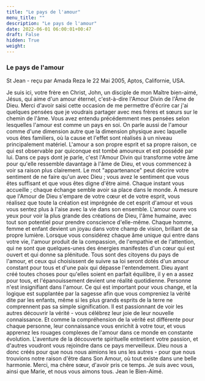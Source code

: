 ```yaml
---
title: "Le pays de l'amour"
menu_title: ""
description: "Le pays de l'amour"
date: 2022-06-01 06:00:01+00:47
draft: False
hidden: True
weight:
---
```

### Le pays de l'amour

St Jean - reçu par Amada Reza le 22 Mai 2005, Aptos, Californie, USA.

Je suis ici, votre frère en Christ, John, un disciple de mon Maître bien-aimé, Jésus, qui aime d'un amour éternel, c'est-à-dire l'Amour Divin de l'Âme de Dieu.
Merci d'avoir saisi cette occasion de me permettre d'écrire car j'ai quelques pensées que je voudrais partager avec mes frères et sœurs sur le chemin de l'âme.
Vous avez entendu précédemment mes pensées selon lesquelles l'amour est comme un pays en soi. On parle aussi de l'amour comme d'une dimension autre que la dimension physique avec laquelle vous êtes familiers, où la cause et l'effet sont réalisés à un niveau principalement matériel.
L'amour a son propre esprit et sa propre raison, ce qui est observable par quiconque est tombé amoureux et est possédé par lui. Dans ce pays dont je parle, c'est l'Amour Divin qui transforme votre âme pour qu'elle ressemble davantage à l'âme de Dieu, et vous commencez à voir sa raison plus clairement.
Le mot "appartenance" peut décrire votre sentiment de ne faire qu'un avec Dieu ; vous avez le sentiment que vous êtes suffisant et que vous êtes digne d'être aimé. Chaque instant vous accueille ; chaque échange semble avoir sa place dans le monde. À mesure que l'Amour de Dieu s'empare de votre cœur et de votre esprit, vous réalisez que toute la création est imprégnée de cet esprit d'amour et vous vous sentez plus à l'aise avec la vie dans son ensemble.
L'amour ouvre vos yeux pour voir la plus grande des créations de Dieu, l'âme humaine, avec tout son potentiel pour prendre conscience d'elle-même. Chaque homme, femme et enfant devient un joyau dans votre champ de vision, brillant de sa propre lumière. Lorsque vous considérez chaque âme unique qui entre dans votre vie, l'amour produit de la compassion, de l'empathie et de l'attention, qui ne sont que quelques-unes des énergies manifestes d'un cœur qui est ouvert et qui donne sa plénitude.
Tous sont des citoyens du pays de l'amour, et ceux qui choisissent de suivre sa loi seront dotés d'un amour constant pour tous et d'une paix qui dépasse l'entendement. Dieu ayant créé toutes choses pour qu'elles soient en parfait équilibre, il y en a assez pour tous, et l'épanouissement devient une réalité quotidienne.
Personne n'est insignifiant dans l'amour. Ce qui est important pour vous change, et la logique est supplantée par la sagesse afin que vous compreniez la vérité dite par les enfants, même si les plus grands esprits de la terre ne comprennent pas sa simple signification.
Il est passionnant de voir les autres découvrir la vérité - vous célébrez leur joie de leur nouvelle connaissance. Et comme la compréhension de la vérité est différente pour chaque personne, leur connaissance vous enrichit à votre tour, et vous apprenez les rouages complexes de l'amour dans ce monde en constante évolution. L'aventure de la découverte spirituelle entretient votre passion, et d'autres voudront vous rejoindre dans ce pays merveilleux. Dieu nous a donc créés pour que nous nous aimions les uns les autres - pour que nous trouvions notre raison d'être dans Son Amour, où tout existe dans une belle harmonie.
Merci, ma chère sœur, d'avoir pris ce temps. Je suis avec vous, ainsi que Marie, et nous vous aimons tous.
Jean le Bien-Aimé.